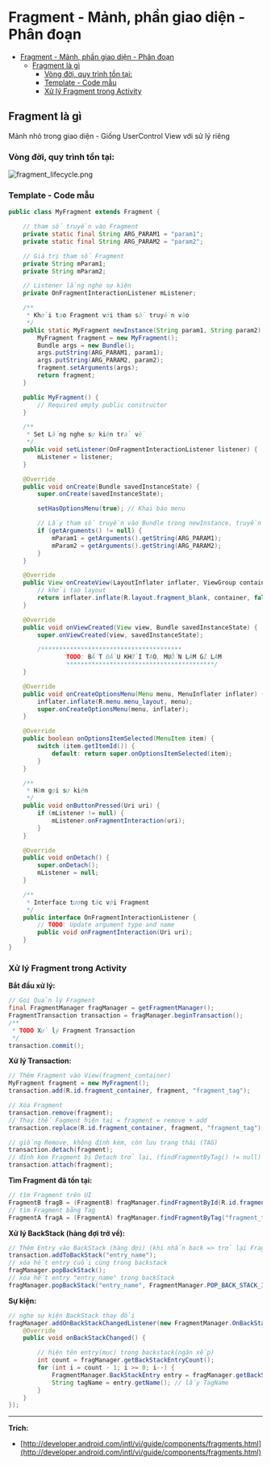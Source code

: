 # Fragment - Mảnh, phần giao diện - Phân đoạn

<!-- TOC -->

- [Fragment - Mảnh, phần giao diện - Phân đoạn](#fragment---mảnh-phần-giao-diện---phân-đoạn)
    - [Fragment là gì](#fragment-là-gì)
        - [Vòng đời, quy trình tồn tại:](#vòng-đời-quy-trình-tồn-tại)
        - [Template - Code mẫu](#template---code-mẫu)
        - [Xử lý Fragment trong Activity](#xử-lý-fragment-trong-activity)

<!-- /TOC -->

## Fragment là gì

Mảnh nhỏ trong giao diện - Giống UserControl
View với sử lý riêng

### Vòng đời, quy trình tồn tại:

![fragment_lifecycle.png](/Images/fragment_lifecycle.png)

### Template - Code mẫu

```java
public class MyFragment extends Fragment {

	// tham số truyền vào Fragment
	private static final String ARG_PARAM1 = "param1";
	private static final String ARG_PARAM2 = "param2";

	// Giá trị tham số Fragment
	private String mParam1;
	private String mParam2;

	// Listener lắng nghe sự kiện
	private OnFragmentInteractionListener mListener;

	/**
	 * Khởi tạo Fragment với tham số truyền vào
	 */
	public static MyFragment newInstance(String param1, String param2) {
		MyFragment fragment = new MyFragment();
		Bundle args = new Bundle();
		args.putString(ARG_PARAM1, param1);
		args.putString(ARG_PARAM2, param2);
		fragment.setArguments(args);
		return fragment;
	}

	public MyFragment() {
		// Required empty public constructor
	}

	/**
	 * Set Lắng nghe sự kiện trả về
	 */
	public void setListener(OnFragmentInteractionListener listener) {
		mListener = listener;
	}

	@Override
	public void onCreate(Bundle savedInstanceState) {
		super.onCreate(savedInstanceState);

		setHasOptionsMenu(true); // Khai báo menu

		// Lấy tham số truyền vào Bundle trong newInstance, truyền vào biến
		if (getArguments() != null) {
			mParam1 = getArguments().getString(ARG_PARAM1);
			mParam2 = getArguments().getString(ARG_PARAM2);
		}
	}

	@Override
	public View onCreateView(LayoutInflater inflater, ViewGroup container, Bundle savedInstanceState) {
		// khởi tạo layout
		return inflater.inflate(R.layout.fragment_blank, container, false);
	}

	@Override
	public void onViewCreated(View view, Bundle savedInstanceState) {
		super.onViewCreated(view, savedInstanceState);

		/***************************************
                TODO: BẮT ĐẦU KHỞI TẠO, MUỐN LÀM GÌ LÀM
                *****************************************/
	}

	@Override
	public void onCreateOptionsMenu(Menu menu, MenuInflater inflater) {
		inflater.inflate(R.menu.menu_layout, menu);
		super.onCreateOptionsMenu(menu, inflater);
	}

	@Override
	public boolean onOptionsItemSelected(MenuItem item) {
		switch (item.getItemId()) {
			default: return super.onOptionsItemSelected(item);
		}
	}

	/**
	 * Hàm gọi sự kiện
	 */
	public void onButtonPressed(Uri uri) {
		if (mListener != null) {
			mListener.onFragmentInteraction(uri);
		}
	}

	@Override
	public void onDetach() {
		super.onDetach();
		mListener = null;
	}

	/**
	 * Interface tương tác với Fragment
	 */
	public interface OnFragmentInteractionListener {
		// TODO: Update argument type and name
		public void onFragmentInteraction(Uri uri);
	}
}
```

### Xử lý Fragment trong Activity

**Bắt đầu xử lý:**

```java
// Gọi Quản lý Fragment
final FragmentManager fragManager = getFragmentManager();
FragmentTransaction transaction = fragManager.beginTransaction();
/**
 * TODO Xử lý Fragment Transaction
 */
transaction.commit();
```

**Xử lý Transaction:**

```java
// Thêm Fragment vào View(fragment_container)
MyFragment fragment = new MyFragment();
transaction.add(R.id.fragment_container, fragment, "fragment_tag");

// Xóa Fragment
transaction.remove(fragment);
// Thay thế Fagment hiện tại = fragment = remove + add
transaction.replace(R.id.fragment_container, fragment, "fragment_tag");

// giống Remove, không đính kèm, còn lưu trạng thái (TAG)
transaction.detach(fragment);
// đính kèm Fragment bị Detach trở lại, (findFragmentByTag() != null)
transaction.attach(fragment);
```

**Tìm Fragment đã tồn tại:**

```java
// tìm Fragment trên UI
FragmentB fragB = (FragmentB) fragManager.findFragmentById(R.id.fragment_b);
// tìm Fragment bằng Tag
FragmentA fragA = (FragmentA) fragManager.findFragmentByTag("fragment_tag");
```

**Xử lý BackStack (hàng đợi trở về):**

```java
// Thêm Entry vào BackStack (hàng đợi) (khi nhấn back => trở lại Fragment cũ)
transaction.addToBackStack("entry_name");
// xóa hết entry cuối cùng trong backstack
fragManager.popBackStack();
// xóa hết entry "entry_name" trong backStack
fragManager.popBackStack("entry_name", FragmentManager.POP_BACK_STACK_INCLUSIVE);
```

**Sự kiện:**

```java
// nghe sự kiện BackStack thay đổi
fragManager.addOnBackStackChangedListener(new FragmentManager.OnBackStackChangedListener() {
    @Override
    public void onBackStackChanged() {

        // hiện tên entry(mục) trong backstack(ngăn xếp)
        int count = fragManager.getBackStackEntryCount();
        for (int i = count - 1; i >= 0; i--) {
            FragmentManager.BackStackEntry entry = fragManager.getBackStackEntryAt(i);
            String tagName = entry.getName(); // lấy TagName
        }
    }
});
```

---

**Trích:**
*   [http://developer.android.com/intl/vi/guide/components/fragments.html](http://developer.android.com/intl/vi/guide/components/fragments.html)


